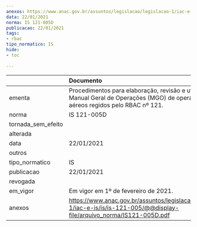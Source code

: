 ```yaml
---
anexos: https://www.anac.gov.br/assuntos/legislacao/legislacao-1/iac-e-is/is/is-121-005/@@display-file/arquivo_norma/IS121-005D.pdf
data: 22/01/2021
norma: IS 121-005D
publicacao: 22/01/2021
tags:
- rbac
tipo_normatico: IS
hide: 
- toc 
 
---
```


|                    | Documento                                                                                                                             |
|:-------------------|:--------------------------------------------------------------------------------------------------------------------------------------|
| ementa             | Procedimentos para elaboração, revisão e utilização do Manual Geral de Operações (MGO) de operadores aéreos regidos pelo RBAC nº 121. |
| norma              | IS 121-005D                                                                                                                           |
| tornada_sem_efeito |                                                                                                                                       |
| alterada           |                                                                                                                                       |
| data               | 22/01/2021                                                                                                                            |
| outros             |                                                                                                                                       |
| tipo_normatico     | IS                                                                                                                                    |
| publicacao         | 22/01/2021                                                                                                                            |
| revogada           |                                                                                                                                       |
| em_vigor           | Em vigor em 1º de fevereiro de 2021.                                                                                                  |
| anexos             | https://www.anac.gov.br/assuntos/legislacao/legislacao-1/iac-e-is/is/is-121-005/@@display-file/arquivo_norma/IS121-005D.pdf           |